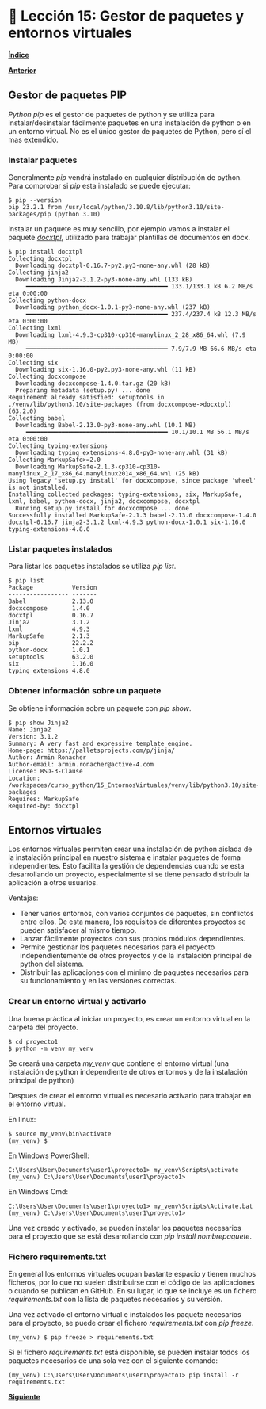 # 📗 Lección 15: Gestor de paquetes y entornos virtuales

**[Índice](../README.md)**

**[Anterior](../14_Modulos/README.md)**

## Gestor de paquetes PIP

*Python pip* es el gestor de paquetes de python y se utiliza para instalar/desinstalar fácilmente paquetes en una instalación de python o en un entorno virtual. No es el único gestor de paquetes de Python, pero sí el mas extendido.

### Instalar paquetes

Generalmente *pip* vendrá instalado en cualquier distribución de python. Para comprobar si *pip* esta instalado se puede ejecutar:

```console
$ pip --version
pip 23.2.1 from /usr/local/python/3.10.8/lib/python3.10/site-packages/pip (python 3.10)
```

Instalar un paquete es muy sencillo, por ejemplo vamos a instalar el paquete [*docxtpl*](https://docxtpl.readthedocs.io/en/latest/), utilizado para trabajar plantillas de documentos en docx.

```console
$ pip install docxtpl
Collecting docxtpl
  Downloading docxtpl-0.16.7-py2.py3-none-any.whl (28 kB)
Collecting jinja2
  Downloading Jinja2-3.1.2-py3-none-any.whl (133 kB)
     ━━━━━━━━━━━━━━━━━━━━━━━━━━━━━━━━━━━━━━━━ 133.1/133.1 kB 6.2 MB/s eta 0:00:00
Collecting python-docx
  Downloading python_docx-1.0.1-py3-none-any.whl (237 kB)
     ━━━━━━━━━━━━━━━━━━━━━━━━━━━━━━━━━━━━━━━━ 237.4/237.4 kB 12.3 MB/s eta 0:00:00
Collecting lxml
  Downloading lxml-4.9.3-cp310-cp310-manylinux_2_28_x86_64.whl (7.9 MB)
     ━━━━━━━━━━━━━━━━━━━━━━━━━━━━━━━━━━━━━━━━ 7.9/7.9 MB 66.6 MB/s eta 0:00:00
Collecting six
  Downloading six-1.16.0-py2.py3-none-any.whl (11 kB)
Collecting docxcompose
  Downloading docxcompose-1.4.0.tar.gz (20 kB)
  Preparing metadata (setup.py) ... done
Requirement already satisfied: setuptools in ./venv/lib/python3.10/site-packages (from docxcompose->docxtpl) (63.2.0)
Collecting babel
  Downloading Babel-2.13.0-py3-none-any.whl (10.1 MB)
     ━━━━━━━━━━━━━━━━━━━━━━━━━━━━━━━━━━━━━━━━ 10.1/10.1 MB 56.1 MB/s eta 0:00:00
Collecting typing-extensions
  Downloading typing_extensions-4.8.0-py3-none-any.whl (31 kB)
Collecting MarkupSafe>=2.0
  Downloading MarkupSafe-2.1.3-cp310-cp310-manylinux_2_17_x86_64.manylinux2014_x86_64.whl (25 kB)
Using legacy 'setup.py install' for docxcompose, since package 'wheel' is not installed.
Installing collected packages: typing-extensions, six, MarkupSafe, lxml, babel, python-docx, jinja2, docxcompose, docxtpl
  Running setup.py install for docxcompose ... done
Successfully installed MarkupSafe-2.1.3 babel-2.13.0 docxcompose-1.4.0 docxtpl-0.16.7 jinja2-3.1.2 lxml-4.9.3 python-docx-1.0.1 six-1.16.0 typing-extensions-4.8.0
```

### Listar paquetes instalados

Para listar los paquetes instalados se utiliza *pip list*.

```console
$ pip list
Package           Version
----------------- -------
Babel             2.13.0
docxcompose       1.4.0
docxtpl           0.16.7
Jinja2            3.1.2
lxml              4.9.3
MarkupSafe        2.1.3
pip               22.2.2
python-docx       1.0.1
setuptools        63.2.0
six               1.16.0
typing_extensions 4.8.0
```

### Obtener información sobre un paquete

Se obtiene información sobre un paquete con *pip show*.

```console
$ pip show Jinja2
Name: Jinja2
Version: 3.1.2
Summary: A very fast and expressive template engine.
Home-page: https://palletsprojects.com/p/jinja/
Author: Armin Ronacher
Author-email: armin.ronacher@active-4.com
License: BSD-3-Clause
Location: /workspaces/curso_python/15_EntornosVirtuales/venv/lib/python3.10/site-packages
Requires: MarkupSafe
Required-by: docxtpl
```

## Entornos virtuales

Los entornos virtuales permiten crear una instalación de python aislada de la instalación principal en nuestro sistema e instalar paquetes de forma independientes. Esto facilita la gestión de dependencias cuando se esta desarrollando un proyecto, especialmente si se tiene pensado distribuir la aplicación a otros usuarios.

Ventajas:
- Tener varios entornos, con varios conjuntos de paquetes, sin conflictos entre ellos. De esta manera, los requisitos de diferentes proyectos se pueden satisfacer al mismo tiempo.
- Lanzar fácilmente proyectos con sus propios módulos dependientes.
- Permite gestionar los paquetes necesarios para el proyecto independientemente de otros proyectos y de la instalación principal de python del sistema.
- Distribuir las aplicaciones con el mínimo de paquetes necesarios para su funcionamiento y en las versiones correctas.

### Crear un entorno virtual y activarlo

Una buena práctica al iniciar un proyecto, es crear un entorno virtual en la carpeta del proyecto.

```console
$ cd proyecto1
$ python -m venv my_venv
```
Se creará una carpeta *my_venv* que contiene el entorno virtual (una instalación de python independiente de otros entornos y de la instalación principal de python)

Despues de crear el entorno virtual es necesario activarlo para trabajar en el entorno virtual.

En linux:
```console
$ source my_venv\bin\activate
(my_venv) $
```

En Windows PowerShell:
```console
C:\Users\User\Documents\user1\proyecto1> my_venv\Scripts\activate
(my_venv) C:\Users\User\Documents\user1\proyecto1>
```

En Windows Cmd:
```console
C:\Users\User\Documents\user1\proyecto1> my_venv\Scripts\Activate.bat
(my_venv) C:\Users\User\Documents\user1\proyecto1>
```

Una vez creado y activado, se pueden instalar los paquetes necesarios para el proyecto que se está desarrollando con *pip install nombrepaquete*.

### Fichero requirements.txt

En general los entornos virtuales ocupan bastante espacio y tienen muchos ficheros, por lo que no suelen distribuirse con el código de las aplicaciones o cuando se publican en GitHub. En su lugar, lo que se incluye es un fichero *requirements.txt* con la lista de paquetes necesarios y su versión.

Una vez activado el entorno virtual e instalados los paquete necesarios para el proyecto, se puede crear el fichero *requirements.txt* con *pip freeze*.

```console
(my_venv) $ pip freeze > requirements.txt
```
Si el fichero *requirements.txt* está disponible, se pueden instalar todos los paquetes necesarios de una sola vez con el siguiente comando:

```console
(my_venv) C:\Users\User\Documents\user1\proyecto1> pip install -r requirements.txt
```


**[Siguiente](../16_Ficheros/README.md)**
